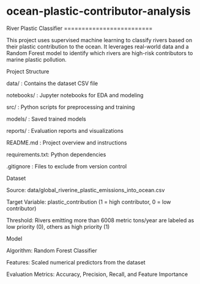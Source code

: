 # ocean-plastic-contributor-analysis
River Plastic Classifier =========================

This project uses supervised machine learning to classify rivers based on their plastic contribution to the ocean. It leverages real-world data and a Random Forest model to identify which rivers are high-risk contributors to marine plastic pollution.

Project Structure

data/ : Contains the dataset CSV file

notebooks/ : Jupyter notebooks for EDA and modeling

src/ : Python scripts for preprocessing and training

models/ : Saved trained models

reports/ : Evaluation reports and visualizations

README.md : Project overview and instructions

requirements.txt: Python dependencies

.gitignore : Files to exclude from version control

Dataset

Source: data/global_riverine_plastic_emissions_into_ocean.csv

Target Variable: plastic_contribution (1 = high contributor, 0 = low contributor)

Threshold: Rivers emitting more than 6008 metric tons/year are labeled as low priority (0), others as high priority (1)

Model

Algorithm: Random Forest Classifier

Features: Scaled numerical predictors from the dataset

Evaluation Metrics: Accuracy, Precision, Recall, and Feature Importance
